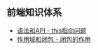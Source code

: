 <!--
 * @Author: zx
 * @Description: 
-->
## 前端知识体系



- [语法和API - this指向问题](https://github.com/N1kopapa/Blog/tree/master/1.this%E6%8C%87%E5%90%91%E9%97%AE%E9%A2%98)
- [作用域和闭包 - 闭包的作用](https://github.com/N1kopapa/Blog/issues/2)
